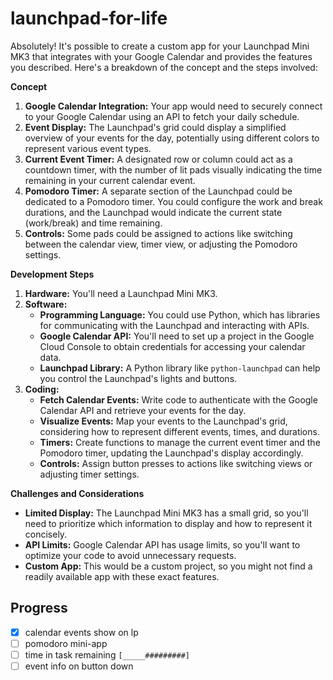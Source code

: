 # launchpad-for-life

Absolutely! It's possible to create a custom app for your Launchpad Mini MK3 that integrates with your Google Calendar and provides the features you described. Here's a breakdown of the concept and the steps involved:

**Concept**

1.  **Google Calendar Integration:** Your app would need to securely connect to your Google Calendar using an API to fetch your daily schedule.
2.  **Event Display:** The Launchpad's grid could display a simplified overview of your events for the day, potentially using different colors to represent various event types.
3.  **Current Event Timer:** A designated row or column could act as a countdown timer, with the number of lit pads visually indicating the time remaining in your current calendar event.
4.  **Pomodoro Timer:** A separate section of the Launchpad could be dedicated to a Pomodoro timer. You could configure the work and break durations, and the Launchpad would indicate the current state (work/break) and time remaining.
5.  **Controls:** Some pads could be assigned to actions like switching between the calendar view, timer view, or adjusting the Pomodoro settings.

**Development Steps**

1.  **Hardware:** You'll need a Launchpad Mini MK3.
2.  **Software:**
    *   **Programming Language:** You could use Python, which has libraries for communicating with the Launchpad and interacting with APIs.
    *   **Google Calendar API:** You'll need to set up a project in the Google Cloud Console to obtain credentials for accessing your calendar data.
    *   **Launchpad Library:** A Python library like `python-launchpad` can help you control the Launchpad's lights and buttons.
3.  **Coding:**
    *   **Fetch Calendar Events:** Write code to authenticate with the Google Calendar API and retrieve your events for the day.
    *   **Visualize Events:** Map your events to the Launchpad's grid, considering how to represent different events, times, and durations.
    *   **Timers:** Create functions to manage the current event timer and the Pomodoro timer, updating the Launchpad's display accordingly.
    *   **Controls:** Assign button presses to actions like switching views or adjusting timer settings.

**Challenges and Considerations**

*   **Limited Display:** The Launchpad Mini MK3 has a small grid, so you'll need to prioritize which information to display and how to represent it concisely.
*   **API Limits:** Google Calendar API has usage limits, so you'll want to optimize your code to avoid unnecessary requests.
*   **Custom App:** This would be a custom project, so you might not find a readily available app with these exact features.

## Progress

- [x] calendar events show on lp
- [ ] pomodoro mini-app
- [ ] time in task remaining `[_____#########]`
- [ ] event info on button down
